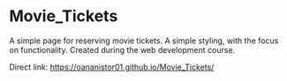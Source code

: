 # Movie_Tickets

A simple page for reserving movie tickets. A simple styling, with the focus on functionality. Created during the web development course.

Direct link: https://oananistor01.github.io/Movie_Tickets/

